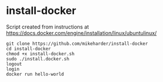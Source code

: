 # install-docker

Script created from instructions at https://docs.docker.com/engine/installation/linux/ubuntulinux/

```
git clone https://github.com/mikeharder/install-docker
cd install-docker
chmod +x install-docker.sh
sudo ./install.docker.sh
logout
login
docker run hello-world
```
